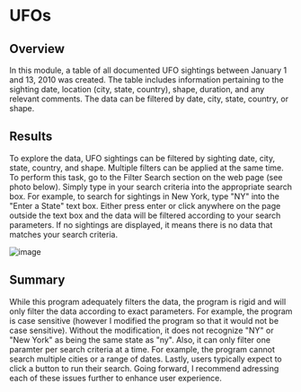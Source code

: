 # UFOs
## Overview
In this module, a table of all documented UFO sightings between January 1 and 13, 2010 was created. The table includes information pertaining to the sighting date, location (city, state, country), shape, duration, and any relevant comments. The data can be filtered by date, city, state, country, or shape.   

## Results
To explore the data, UFO sightings can be filtered by sighting date, city, state, country, and shape. Multiple filters can be applied at the same time. To perform this task, go to the Filter Search section on the web page (see photo below). Simply type in your search criteria into the appropriate search box. For example, to search for sightings in New York, type "NY" into the "Enter a State" text box. Either press enter or click anywhere on the page outside the text box and the data will be filtered according to your search parameters. If no sightings are displayed, it means there is no data that matches your search criteria. 

![image](https://user-images.githubusercontent.com/94587007/157062686-1cc25ad6-736b-4435-985e-9177a6232ec8.png)

## Summary 
While this program adequately filters the data, the program is rigid and will only filter the data according to exact parameters. For example, the program is case sensitive (however I modified the program so that it would not be case sensitive). Without the modification, it does not recognize "NY" or "New York" as being the same state as "ny". Also, it can only filter one paramter per search criteria at a time. For example, the program cannot search multiple cities or a range of dates. Lastly, users typically expect to click a button to run their search. Going forward, I recommend adressing each of these issues further to enhance user experience. 
